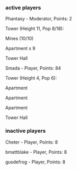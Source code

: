 ### active players

Phantasy - Moderator, Points: 2

Tower (Height 11, Pop 8/18):

Mines (10/10)

Apartment x 9

Tower Hall

Smada - Player, Points: 84

Tower (Height 4, Pop 6):

Apartment

Apartment

Apartment

Tower Hall

### inactive players

Cheter - Player, Points: 8

bmattblake - Player, Points: 8

gusdefrog - Player, Points: 8

